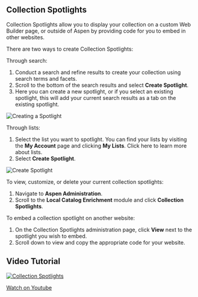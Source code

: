 ## Collection Spotlights

Collection Spotlights allow you to display your collection on a custom Web Builder page, or outside of Aspen by providing code for you to embed in other websites.

There are two ways to create Collection Spotlights:

Through search:
1. Conduct a search and refine results to create your collection using search terms and facets.
2. Scroll to the bottom of the search results and select **Create Spotlight**.
3. Here you can create a new spotlight, or if you select an existing spotlight, this will add your current search results as a tab on the existing spotlight.

![Creating a Spotlight](/manual/images/CollectionSpotlights_New-Tab.jpg)

Through lists:
1. Select the list you want to spotlight. You can find your lists by visiting the **My Account** page and clicking **My Lists**. Click here to learn more about lists.
2. Select **Create Spotlight**.

![Create Spotlight](/manual/images/CollectionSpotlights_Create-Spotlight.jpg)

To view, customize, or delete your current collection spotlights:
1. Navigate to **Aspen Administration**.
2. Scroll to the **Local Catalog Enrichment** module and click **Collection Spotlights**.

To embed a collection spotlight on another website:

1. On the Collection Spotlights administration page, click **View** next to the spotlight you wish to embed.
2. Scroll down to view and copy the appropriate code for your website.

## Video Tutorial

[![Collection Spotlights](/manual/images/Collection-Spotlight.jpg)](https://youtu.be/kJDcaCgC0xo)

[Watch on Youtube](https://youtu.be/kJDcaCgC0xo)
